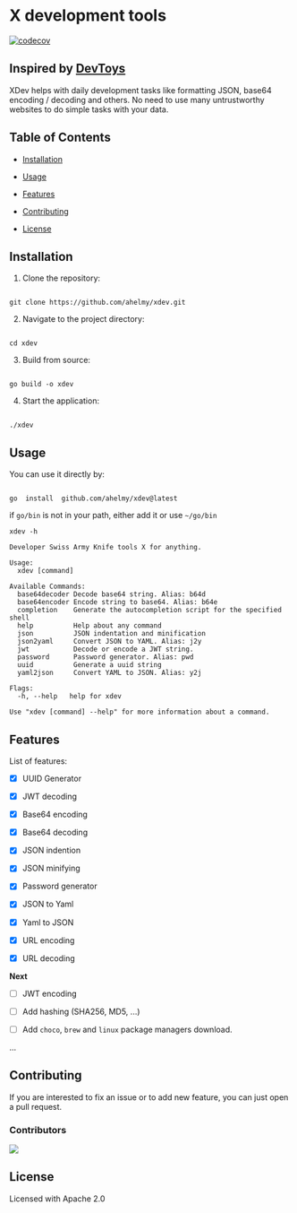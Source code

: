 
# X development tools

[![codecov](https://codecov.io/gh/ahelmy/xdev/graph/badge.svg?token=INCX6KXGD7)](https://codecov.io/gh/ahelmy/xdev)
  

## Inspired by [DevToys](https://github.com/veler/DevToys)

XDev helps with daily development tasks like formatting JSON, base64 encoding / decoding and others. No need to use many untrustworthy websites to do simple tasks with your data.

  

## Table of Contents

  

- [Installation](#installation)

- [Usage](#usage)

- [Features](#features)

- [Contributing](#contributing)

- [License](#license)

  

## Installation

  

1. Clone the repository:

```shell

git clone https://github.com/ahelmy/xdev.git

```

  

2. Navigate to the project directory:

```shell

cd xdev

```

  

3. Build from source:

```shell

go build -o xdev

```

  

4. Start the application:

```shell

./xdev

```

  

## Usage

  

You can use it directly by:

  

```shell

go  install  github.com/ahelmy/xdev@latest

```

if `go/bin` is not in your path, either add it or use `~/go/bin`

```shell
xdev -h
```

```shell
Developer Swiss Army Knife tools X for anything.

Usage:
  xdev [command]

Available Commands:
  base64decoder Decode base64 string. Alias: b64d
  base64encoder Encode string to base64. Alias: b64e
  completion    Generate the autocompletion script for the specified shell
  help          Help about any command
  json          JSON indentation and minification
  json2yaml     Convert JSON to YAML. Alias: j2y
  jwt           Decode or encode a JWT string.
  password      Password generator. Alias: pwd
  uuid          Generate a uuid string
  yaml2json     Convert YAML to JSON. Alias: y2j

Flags:
  -h, --help   help for xdev

Use "xdev [command] --help" for more information about a command.
```

## Features

  

List of features:

- [X] UUID Generator

- [X] JWT decoding

- [X] Base64 encoding

- [X] Base64 decoding

- [X] JSON indention

- [X] JSON minifying

- [X] Password generator  

- [X] JSON to Yaml

- [X] Yaml to JSON

- [X] URL encoding

- [X] URL decoding 

**Next**

- [ ] JWT encoding

- [ ] Add hashing (SHA256, MD5, ...)

- [ ] Add `choco`, `brew` and `linux` package managers download.

...

  

## Contributing


If you are interested to fix an issue or to add new feature, you can just open a pull request.

### Contributors
<a href = "https://github.com/ahelmy/xdev/graphs/contributors">
  <img src = "https://contrib.rocks/image?repo=ahelmy/xdev"/>
</a>


## License

  

Licensed with Apache 2.0
